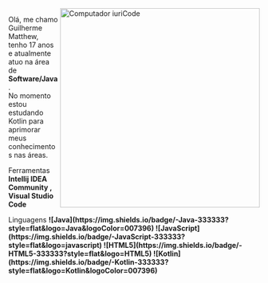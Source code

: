 <img src="https://raw.githubusercontent.com/MicaelliMedeiros/micaellimedeiros/master/image/computer-illustration.png" min-width="400px" max-width="400px" width="400px" align="right" alt="Computador iuriCode">

<p align="left"> 
  Olá, me chamo Guilherme Matthew, tenho 17 anos e atualmente atuo na área de <strong>Software/Java</strong>.<br>
  No momento estou estudando Kotlin para aprimorar meus conhecimentos nas áreas.
</p>

<p align="left">
  Ferramentas <strong>Intellij IDEA Community , Visual Studio Code</strong>
</p>

<p align="left"> 
  Linguagens 
  <strong>![Java](https://img.shields.io/badge/-Java-333333?style=flat&logo=Java&logoColor=007396)
![JavaScript](https://img.shields.io/badge/-JavaScript-333333?style=flat&logo=javascript)
![HTML5](https://img.shields.io/badge/-HTML5-333333?style=flat&logo=HTML5)
![Kotlin](https://img.shields.io/badge/-Kotlin-333333?style=flat&logo=Kotlin&logoColor=007396)</strong>
</p>
